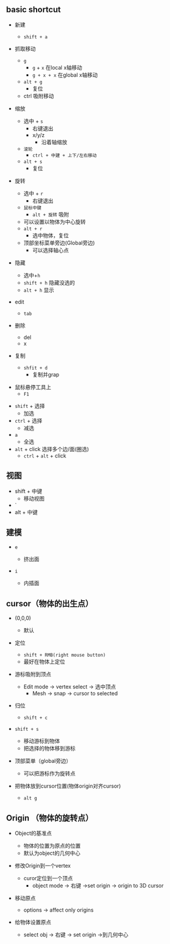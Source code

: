 ## basic shortcut

+ 新建
    + `shift + a`

+ 抓取移动
    + `g`
        + `g` + `x` 在local x轴移动
        + `g + x + x` 在global x轴移动
    + `alt + g`
        + 复位
    + ctrl 吸附移动

+ 缩放
    + 选中 + `s`
        + 右键退出
        + x/y/z
            + 沿着轴缩放
    + `滚轮`  
        + `ctrl + 中建 + 上下/左右移动`
    + `alt + s`
        + 复位

+ 旋转
    + 选中 + `r`
        + 右键退出
    + `鼠标中键` 
        + `alt + 旋转` 吸附
    + 可以设置以物体为中心旋转
    + `alt + r`
        + 选中物体，复位
    + 顶部坐标菜单旁边(Global旁边)
        + 可以选择轴心点





+ 隐藏
    + 选中+`h`
    + `shift + h` 隐藏没选的
    + `alt + h` 显示


+ edit
    + `tab`

+ 删除
    + del
    + x


+ 复制
    + `shfit + d`
        + 复制并grap



<!-- help -->
+ 鼠标悬停工具上 
    + `F1`


<!-- 选择 -->
+ `shift` + 选择
    + 加选
+ `ctrl` + 选择
    + 减选
+ `a`
    + 全选
+ `alt` + click 选择多个边/面(圈选)
    + `ctrl` + `alt` + click




## 视图
+ shift + 中键
    + 移动视图
+ `
+ alt + 中键

## 建模
+ `e`
    + 挤出面

+ `i`
    + 内插面




## cursor（物体的出生点）
+ (0,0,0)
    + 默认

+ 定位
    + `shift + RMB(right mouse button)`
    + 最好在物体上定位

+ 游标吸附到顶点
    + Edit mode -> vertex select -> 选中顶点
        + Mesh -> snap -> cursor to selected

+ 归位
    + `shift + c` 

+ `shift + s` 
    + 移动游标到物体
    + 把选择的物体移到游标

+ 顶部菜单（global旁边）
    + 可以把游标作为旋转点


+ 把物体放到cursor位置(物体origin对齐cursor)
    + `alt g`


## Origin （物体的旋转点）

+ Object的基准点
    + 物体的位置为原点的位置
    + 默认为object的几何中心

+ 修改Origin到一个vertex
    + curor定位到一个顶点
        + object mode -> 右键 ->set origin -> origin to 3D cursor

+ 移动原点
    + options -> affect only origins

+ 给物体设置原点
    + select obj -> 右键 -> set origin ->到几何中心


